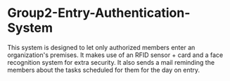 # Group2-Entry-Authentication-System
This system is designed to let only authorized members enter an organization's premises. It makes use of an RFID sensor + card and a face recognition system for extra security. It also sends a mail reminding the members about the tasks scheduled for them for the day on entry.  
